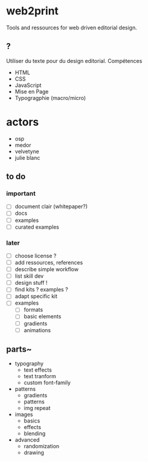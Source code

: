 # web2print
Tools and ressources for web driven editorial design.

## ?
Utiliser du texte pour du design editorial.
Compétences
* HTML
* CSS
* JavaScript
* Mise en Page
* Typogragphie (macro/micro)

# actors
* osp
* medor
* velvetyne
* julie blanc

## to do
### important
* [ ] document clair (whitepaper?)
* [ ] docs
* [ ] examples
* [ ] curated examples
### later
* [ ] choose license ?
* [ ] add ressources, references
* [ ] describe simple workflow
* [ ] list skill dev 
* [ ] design stuff !
* [ ] find kits ? examples ?
* [ ] adapt specific kit
* [ ] examples
    * [ ] formats
    * [ ] basic elements
    * [ ] gradients
    * [ ] animations

## parts~
* typography
    * text effects
    * text tranform
    * custom font-family
* patterns
    * gradients
    * patterns
    * img repeat
* images
    * basics
    * effects
    * blending
* advanced
    * randomization
    * drawing

